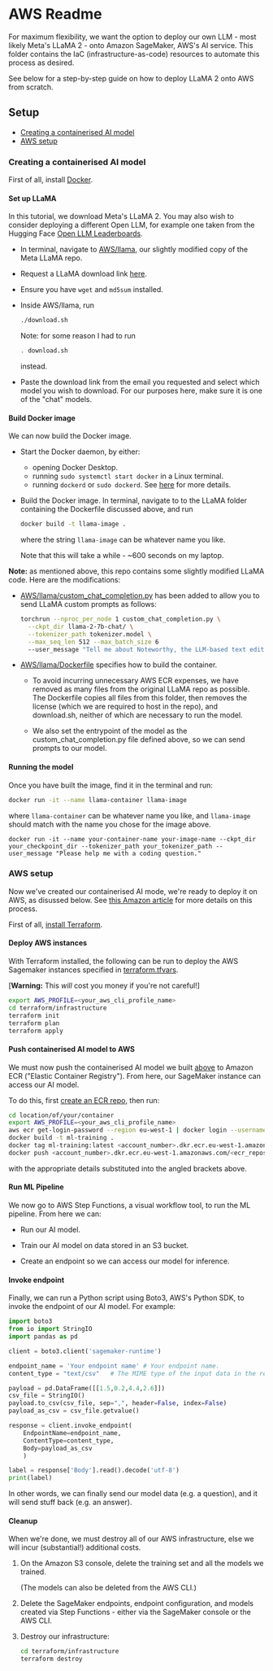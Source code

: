 # AWS Readme

For maximum flexibility, we want the option to deploy our own LLM - most likely Meta's LLaMA 2 - onto Amazon SageMaker, AWS's AI service. This folder contains the IaC (infrastructure-as-code) resources to automate this process as desired.

See below for a step-by-step guide on how to deploy LLaMA 2 onto AWS from scratch.

## Setup

* [Creating a containerised AI model](#cleanup)
* [AWS setup](#aws-setup)

### Creating a containerised AI model

First of all, install [Docker](https://docs.docker.com/engine/install/).

#### Set up LLaMA

In this tutorial, we download Meta's LLaMA 2. You may also wish to consider deploying a different Open LLM, for example one taken from the Hugging Face [Open LLM Leaderboards](https://huggingface.co/spaces/HuggingFaceH4/open_llm_leaderboard).

* In terminal, navigate to [AWS/llama](AWS/llama), our slightly modified copy of the Meta LLaMA repo.

* Request a LLaMA download link [here](https://ai.meta.com/resources/models-and-libraries/llama-downloads/).
* Ensure you have `wget` and `md5sum` installed.
* Inside AWS/llama, run
  ```bash
  ./download.sh
  ```
  Note: for some reason I had to run
  ```bash
  . download.sh
  ```
  instead.
  
* Paste the download link from the email you requested and select which model you wish to download. For our purposes here, make sure it is one of the "chat" models.

#### Build Docker image

We can now build the Docker image.

* Start the Docker daemon, by either:
  * opening Docker Desktop.
  * running `sudo systemctl start docker` in a Linux terminal.
  * running `dockerd` or `sudo dockerd`.
  See [here](https://docs.docker.com/config/daemon/start/) for more details.

* Build the Docker image. In terminal, navigate to to the LLaMA folder containing the Dockerfile discussed above, and run
    ```bash
    docker build -t llama-image .
    ```
    where the string `llama-image` can be whatever name you like.

    Note that this will take a while - ~600 seconds on my laptop.

**Note:** as mentioned above, this repo contains some slightly modified LLaMA code. Here are the modifications:  
  
* [AWS/llama/custom_chat_completion.py](AWS/llama/custom_chat_completion.py) has been added to allow you to send LLaMA custom prompts as follows:
    ```bash
    torchrun --nproc_per_node 1 custom_chat_completion.py \
      --ckpt_dir llama-2-7b-chat/ \
      --tokenizer_path tokenizer.model \
      --max_seq_len 512 --max_batch_size 6
      --user_message "Tell me about Noteworthy, the LLM-based text editor."
  ```
  
* [AWS/llama/Dockerfile](AWS/llama/Dockerfile) specifies how to build the container.
  * To avoid incurring unnecessary AWS ECR expenses, we have removed as many files from the original LLaMA repo as possible. The Dockerfile copies all files from this folder, then removes the license (which we are required to host in the repo), and download.sh, neither of which are necessary to run the model.

  * We also set the entrypoint of the model as the custom_chat_completion.py file defined above, so we can send prompts to our model.

#### Running the model

Once you have built the image, find it in the terminal and run:

```bash
docker run -it --name llama-container llama-image
```
where `llama-container` can be whatever name you like, and `llama-image` should match with the name you chose for the image above.

    docker run -it --name your-container-name your-image-name --ckpt_dir your_checkpoint_dir --tokenizer_path your_tokenizer_path --user_message "Please help me with a coding question."

### AWS setup

Now we've created our containerised AI mode, we're ready to deploy it on AWS, as disussed below. See [this Amazon article](https://aws.amazon.com/blogs/machine-learning/deploy-and-manage-machine-learning-pipelines-with-terraform-using-amazon-sagemaker/) for more details on this process.

First of all, [install Terraform](https://developer.hashicorp.com/terraform/tutorials/aws-get-started/install-cli).

#### Deploy AWS instances

With Terraform installed, the following can be run to deploy the AWS Sagemaker instances specified in [terraform.tfvars](infrastructure/terraform.tfvars).

[**Warning:** This _will_ cost you money if you're not careful!]

```bash
export AWS_PROFILE=<your_aws_cli_profile_name>
cd terraform/infrastructure
terraform init
terraform plan
terraform apply
```

#### Push containerised AI model to AWS

We must now push the containerised AI model we built [above](#creating-a-containerised-ai-model) to Amazon ECR ("Elastic Container Registry"). From here, our SageMaker instance can access our AI model.

To do this, first [create an ECR repo](https://docs.aws.amazon.com/AmazonECR/latest/userguide/repository-create.html), then run:

```bash
cd location/of/your/container
export AWS_PROFILE=<your_aws_cli_profile_name>
aws ecr get-login-password --region eu-west-1 | docker login --username AWS --password-stdin <account_number>.dkr.ecr.eu-west-1.amazonaws.com
docker build -t ml-training .
docker tag ml-training:latest <account_number>.dkr.ecr.eu-west-1.amazonaws.com/<ecr_repository_name>:latest
docker push <account_number>.dkr.ecr.eu-west-1.amazonaws.com/<ecr_repository_name>
```
with the appropriate details substituted into the angled brackets above.

#### Run ML Pipeline

We now go to AWS Step Functions, a visual workflow tool, to run the ML pipeline. From here we can:

* Run our AI model.

* Train our AI model on data stored in an S3 bucket.

* Create an endpoint so we can access our model for inference.

#### Invoke endpoint

Finally, we can run a Python script using Boto3, AWS's Python SDK, to invoke the endpoint of our AI model. For example:

```py
import boto3
from io import StringIO
import pandas as pd

client = boto3.client('sagemaker-runtime')

endpoint_name = 'Your endpoint name' # Your endpoint name.
content_type = "text/csv"   # The MIME type of the input data in the request body.

payload = pd.DataFrame([[1.5,0.2,4.4,2.6]])
csv_file = StringIO()
payload.to_csv(csv_file, sep=",", header=False, index=False)
payload_as_csv = csv_file.getvalue()

response = client.invoke_endpoint(
    EndpointName=endpoint_name, 
    ContentType=content_type,
    Body=payload_as_csv
    )

label = response['Body'].read().decode('utf-8')
print(label)
```

In other words, we can finally send our model data (e.g. a question), and it will send stuff back (e.g. an answer).

#### Cleanup

When we're done, we must destroy all of our AWS infrastructure, else we will incur (substantial!) additional costs.

1. On the Amazon S3 console, delete the training set and all the models we trained.

    (The models can also be deleted from the AWS CLI.)

2. Delete the SageMaker endpoints, endpoint configuration, and models created via Step Functions - either via the SageMaker console or the AWS CLI.

3. Destroy our infrastructure:
    ```bash
    cd terraform/infrastructure
    terraform destroy
    ```
